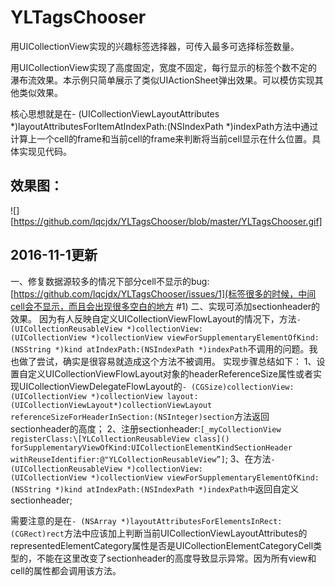 # YLTagsChooser
用UICollectionView实现的兴趣标签选择器，可传入最多可选择标签数量。

用UICollectionView实现了高度固定，宽度不固定，每行显示的标签个数不定的瀑布流效果。本示例只简单展示了类似UIActionSheet弹出效果。可以模仿实现其他类似效果。

核心思想就是在- (UICollectionViewLayoutAttributes *)layoutAttributesForItemAtIndexPath:(NSIndexPath *)indexPath方法中通过计算上一个cell的frame和当前cell的frame来判断将当前cell显示在什么位置。具体实现见代码。

## 效果图：

![][https://github.com/lqcjdx/YLTagsChooser/blob/master/YLTagsChooser.gif]


## 2016-11-1更新
一、修复数据源较多的情况下部分cell不显示的bug:[https://github.com/lqcjdx/YLTagsChooser/issues/1](标签很多的时候，中间cell会不显示，而且会出现很多空白的地方 #1)
二、实现可添加sectionheader的效果。
因为有人反映自定义UICollectionViewFlowLayout的情况下，方法``- (UICollectionReusableView *)collectionView:(UICollectionView *)collectionView viewForSupplementaryElementOfKind:(NSString *)kind atIndexPath:(NSIndexPath *)indexPath``不调用的问题。我也做了尝试，确实是很容易就造成这个方法不被调用。
实现步骤总结如下：
1、设置自定义UICollectionViewFlowLayout对象的headerReferenceSize属性或者实现UICollectionViewDelegateFlowLayout的``- (CGSize)collectionView:(UICollectionView *)collectionView layout:(UICollectionViewLayout*)collectionViewLayout referenceSizeForHeaderInSection:(NSInteger)section``方法返回sectionheader的高度；
2、注册sectionheader:``[_myCollectionView registerClass:\[YLCollectionReusableView class]() forSupplementaryViewOfKind:UICollectionElementKindSectionHeader withReuseIdentifier:@"YLCollectionReusableView”]``;
3、在方法``- (UICollectionReusableView *)collectionView:(UICollectionView *)collectionView viewForSupplementaryElementOfKind:(NSString *)kind atIndexPath:(NSIndexPath *)indexPath中``返回自定义sectionheader;

需要注意的是在``- (NSArray *)layoutAttributesForElementsInRect:(CGRect)rect``方法中应该加上判断当前UICollectionViewLayoutAttributes的representedElementCategory属性是否是UICollectionElementCategoryCell类型的，不能在这里改变了sectionheader的高度导致显示异常。因为所有view和cell的属性都会调用该方法。


